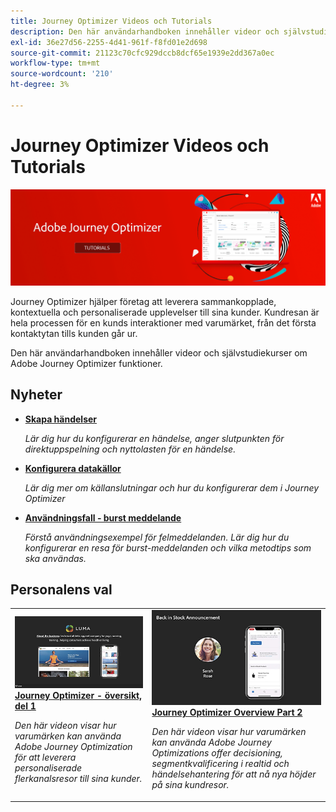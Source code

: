 ```yaml
---
title: Journey Optimizer Videos och Tutorials
description: Den här användarhandboken innehåller videor och självstudiekurser om Adobe Journey Optimizer funktioner.
exl-id: 36e27d56-2255-4d41-961f-f8fd01e2d698
source-git-commit: 21123c70cfc929dccb8dcf65e1939e2dd367a0ec
workflow-type: tm+mt
source-wordcount: '210'
ht-degree: 3%

---
```



# Journey Optimizer Videos och Tutorials

![](./assets/ajo-banner.png)

Journey Optimizer hjälper företag att leverera sammankopplade, kontextuella och personaliserade upplevelser till sina kunder. Kundresan är hela processen för en kunds interaktioner med varumärket, från det första kontaktytan tills kunden går ur.

Den här användarhandboken innehåller videor och självstudiekurser om Adobe Journey Optimizer funktioner.

## Nyheter

* **[Skapa händelser](/help/set-up-journeys/create-events.md)**

   *Lär dig hur du konfigurerar en händelse, anger slutpunkten för direktuppspelning och nyttolasten för en händelse.*

* **[Konfigurera datakällor](/help/set-up-data/configure-data-sources.md)**

   *Lär dig mer om källanslutningar och hur du konfigurerar dem i Journey Optimizer*

* **[Användningsfall - burst meddelande](/help/create-journeys/use-case-read-burst-message.md)**

   *Förstå användningsexempel för felmeddelanden. Lär dig hur du konfigurerar en resa för burst-meddelanden och vilka metodtips som ska användas.*

## Personalens val

<table>
<tr>
  <td>
    <a href="./introduction/journey-optimizer-overview-part-1.md">
      <img alt="Journey Optimizer Overview Part 1 - Deliver omni-channel travel (video)" src="./assets/334174.jpg"/>
    </a>
    <div>
      <a href="./introduction/journey-optimizer-overview-part-1.md">
    <strong>Journey Optimizer - översikt, del 1  </strong>
    </a>
    </div>
    <p>
    <em>Den här videon visar hur varumärken kan använda Adobe Journey Optimization för att leverera personaliserade flerkanalsresor till sina kunder.</em>
    <p>
  </td>
    <td>
    <a href="./introduction/journey-optimizer-overview-part-2.md">
      <img alt="Journey Optimizer Overview Part 2 - Deliver omni channel travel (video)" src="./assets/334175.jpg"/>
    </a>
    <div>
      <a href="./introduction/journey-optimizer-overview-part-2.md">
    <strong>Journey Optimizer Overview Part 2  </strong>
    </a>
    </div>
    <p>
    <em>Den här videon visar hur varumärken kan använda Adobe Journey Optimizations offer decisioning, segmentkvalificering i realtid och händelsehantering för att nå nya höjder på sina kundresor.</em>
    <p>
  </td>
</table>




